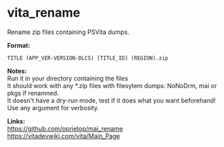 # vita_rename
Rename zip files containing PSVita dumps.

**Format:**
```
TITLE (APP_VER-VERSION-DLCS) [TITLE_ID] (REGION).zip
```

**Notes:**  
Run it in your directory containing the files  
It should work with any *.zip files with filesytem dumps: NoNoDrm, mai or pkgs if renamned.  
It doesn't have a dry-run mode, test if it does what you want beforehand!
Use any argument for verbosity.  

**Links:**  
https://github.com/oprietop/mai_rename  
https://vitadevwiki.com/vita/Main_Page  
